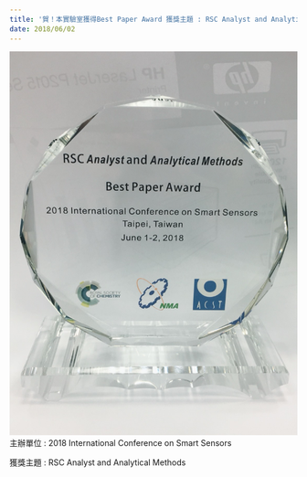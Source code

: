 ```yaml
---
title: '賀！本實驗室獲得Best Paper Award 獲獎主題 : RSC Analyst and Analytical Methods'
date: 2018/06/02	
---
```


![](/images/post/2018RSC.jpg)
主辦單位 : 2018 International Conference on Smart Sensors

獲獎主題 : RSC Analyst and Analytical Methods